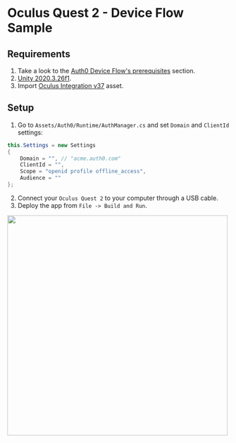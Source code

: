 # Oculus Quest 2 - Device Flow Sample

## Requirements
1. Take a look to the [Auth0 Device Flow's prerequisites](https://auth0.com/docs/quickstart/native/device/01-login#prerequisites) section.
2. [Unity 2020.3.26f1](https://unity3d.com/get-unity/download/archive).
3. Import [Oculus Integration v37](https://assetstore.unity.com/packages/tools/integration/oculus-integration-82022) asset.

## Setup
1. Go to `Assets/Auth0/Runtime/AuthManager.cs` and set `Domain` and `ClientId` settings:

```cs
this.Settings = new Settings
{
    Domain = "", // "acme.auth0.com"
    ClientId = "",
    Scope = "openid profile offline_access",
    Audience = ""
};
```

2. Connect your `Oculus Quest 2` to your computer through a USB cable.
3. Deploy the app from `File -> Build and Run`.

<img width="500" src="https://user-images.githubusercontent.com/178506/151596657-946d3b10-815e-4b82-bd05-ebebde2f34c1.png">
